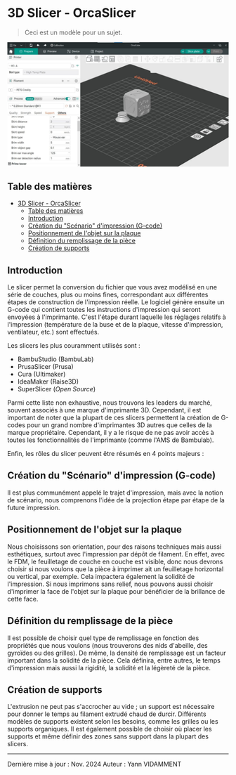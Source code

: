 # 3D Slicer - OrcaSlicer

> Ceci est un modèle pour un sujet.

![Logiciel](../assets/orcaslicer-1.png)

## Table des matières

- [3D Slicer - OrcaSlicer](#3d-slicer---orcaslicer)
  - [Table des matières](#table-des-matières)
  - [Introduction](#introduction)
  - [Création du "Scénario" d'impression (G-code)](#création-du-scénario-dimpression-g-code)
  - [Positionnement de l'objet sur la plaque](#positionnement-de-lobjet-sur-la-plaque)
  - [Définition du remplissage de la pièce](#définition-du-remplissage-de-la-pièce)
  - [Création de supports](#création-de-supports)

## Introduction

Le slicer permet la conversion du fichier que vous avez modélisé en une série de couches, plus ou moins fines, correspondant aux différentes étapes de construction de l'impression réelle. Le logiciel génère ensuite un G-code qui contient toutes les instructions d'impression qui seront envoyées à l'imprimante. C'est l'étape durant laquelle les réglages relatifs à l'impression (température de la buse et de la plaque, vitesse d'impression, ventilateur, etc.) sont effectués.

Les slicers les plus couramment utilisés sont :

- BambuStudio (BambuLab)
- PrusaSlicer (Prusa)
- Cura (Ultimaker)
- IdeaMaker (Raise3D)
- SuperSlicer (_Open Source_)

Parmi cette liste non exhaustive, nous trouvons les leaders du marché, souvent associés à une marque d'imprimante 3D. Cependant, il est important de noter que la plupart de ces slicers permettent la création de G-codes pour un grand nombre d'imprimantes 3D autres que celles de la marque propriétaire. Cependant, il y a le risque de ne pas avoir accès à toutes les fonctionnalités de l'imprimante (comme l'AMS de Bambulab).

Enfin, les rôles du slicer peuvent être résumés en 4 points majeurs :

## Création du "Scénario" d'impression (G-code)

Il est plus communément appelé le trajet d'impression, mais avec la notion de scénario, nous comprenons l'idée de la projection étape par étape de la future impression.

## Positionnement de l'objet sur la plaque

Nous choisissons son orientation, pour des raisons techniques mais aussi esthétiques, surtout avec l'impression par dépôt de filament. En effet, avec le FDM, le feuilletage de couche en couche est visible, donc nous devrons choisir si nous voulons que la pièce à imprimer ait un feuilletage horizontal ou vertical, par exemple. Cela impactera également la solidité de l'impression. Si nous imprimons sans relief, nous pouvons aussi choisir d'imprimer la face de l'objet sur la plaque pour bénéficier de la brillance de cette face.

## Définition du remplissage de la pièce

Il est possible de choisir quel type de remplissage en fonction des propriétés que nous voulons (nous trouverons des nids d'abeille, des gyroïdes ou des grilles). De même, la densité de remplissage est un facteur important dans la solidité de la pièce. Cela définira, entre autres, le temps d'impression mais aussi la rigidité, la solidité et la légèreté de la pièce.

## Création de supports

L'extrusion ne peut pas s'accrocher au vide ; un support est nécessaire pour donner le temps au filament extrudé chaud de durcir. Différents modèles de supports existent selon les besoins, comme les grilles ou les supports organiques. Il est également possible de choisir où placer les supports et même définir des zones sans support dans la plupart des slicers.

---

Dernière mise à jour : Nov. 2024
Auteur : Yann VIDAMMENT
